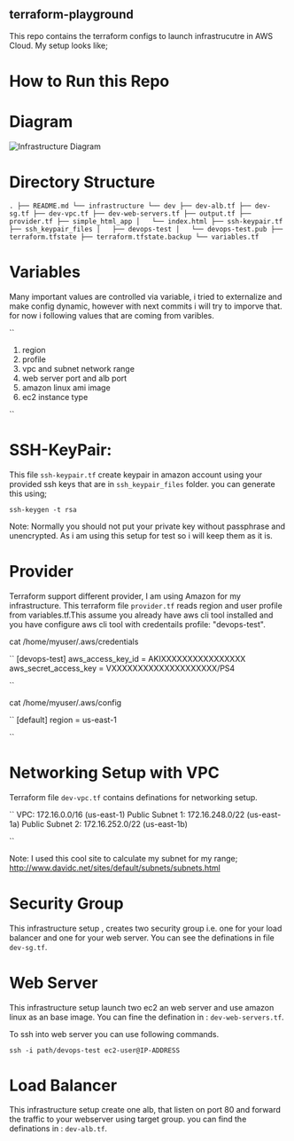 ##  terraform-playground
This repo contains the terraform configs to launch infrastrucutre in AWS Cloud. My setup looks like;

# How to Run this Repo


# Diagram

![Infrastructure Diagram](https://www.dropbox.com/s/vphxu15q9ajn2yc/devops-playground.jpg?dl=0)


# Directory Structure

``
.
├── README.md
└── infrastructure
    └── dev
        ├── dev-alb.tf
        ├── dev-sg.tf
        ├── dev-vpc.tf
        ├── dev-web-servers.tf
        ├── output.tf
        ├── provider.tf
        ├── simple_html_app
        │   └── index.html
        ├── ssh-keypair.tf
        ├── ssh_keypair_files
        │   ├── devops-test
        │   └── devops-test.pub
        ├── terraform.tfstate
        ├── terraform.tfstate.backup
        └── variables.tf
``

# Variables
Many important values are controlled via variable, i tried to externalize and make config dynamic, however with next commits i will try to imporve that. for now i following values that are coming from varibles. 

``
1. region
2. profile
3. vpc and subnet network range
4. web server port and alb port
5. amazon linux ami image
6. ec2 instance type

``


# SSH-KeyPair:
This file `ssh-keypair.tf` create keypair in amazon account using your provided ssh keys that are in `ssh_keypair_files` folder. you can generate this using;

`ssh-keygen -t rsa`

Note: Normally you should not put your private key without passphrase and unencrypted. As i am using this setup for test so i will keep them as it is. 

# Provider
Terraform support different provider, I am using Amazon for my infrastructure. This terraform file `provider.tf` reads region and user profile from variables.tf.This assume you already have aws cli tool installed and you have configure aws cli tool with credentails profile: "devops-test". 

cat /home/myuser/.aws/credentials

``
[devops-test]
aws_access_key_id = AKIXXXXXXXXXXXXXXXX
aws_secret_access_key = VXXXXXXXXXXXXXXXXXXXX/PS4

``

cat /home/myuser/.aws/config

``
[default]
region = us-east-1

``

# Networking Setup with VPC

Terraform file `dev-vpc.tf` contains definations for networking setup. 

``
VPC: 172.16.0.0/16 (us-east-1)
Public Subnet 1: 172.16.248.0/22 (us-east-1a)
Public Subnet 2: 172.16.252.0/22 (us-east-1b)

``

Note: I used this cool site to calculate my subnet for my range; http://www.davidc.net/sites/default/subnets/subnets.html


# Security Group

This infrastructure setup , creates two security group i.e. one for your load balancer and one for your web server. You can see the definations in file `dev-sg.tf`. 

# Web Server
This infrastructure setup launch two ec2 an web server and use amazon linux as an base image. You can fine the defination in : `dev-web-servers.tf`.

To ssh into web server you can use following commands. 

`ssh -i path/devops-test ec2-user@IP-ADDRESS`

# Load Balancer

This infrastructure setup create one alb, that listen on port 80 and forward the traffic to your webserver using target group. you can find the definations in : `dev-alb.tf`. 






